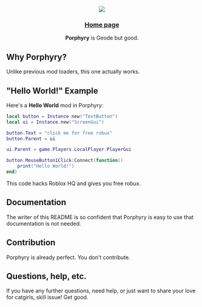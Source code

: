 <p align="center">
	<img src="/title.png" />
	<h3 align="center">
		<a href="https://geode-sdk.org">Home page</a>
	</h3>
</p>

<p align="center"><b>Porphyry</b> is Geode but good.

## Why Porphyry?

Unlike previous mod loaders, this one actually works.

## "Hello World!" Example

Here's a **Hello World** mod in Porphyry:

```lua
local button = Instance.new("TextButton")
local ui = Instance.new("ScreenGui")

button.Text = "click me for free robux"
button.Parent = ui

ui.Parent = game.Players.LocalPlayer.PlayerGui

button.MouseButton1Click:Connect(function()
	print("Hello World!")
end)
```

This code hacks Roblox HQ and gives you free robux.

## Documentation

The writer of this README is so confident that Porphyry is easy to use that documentation is not needed.

## Contribution

Porphyry is already perfect. You don't contribute.

## Questions, help, etc.

If you have any further questions, need help, or just want to share your love for catgirls, skill issue! Get good.
